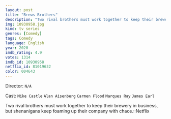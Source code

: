 ```yaml
---
layout: post
title: "Brews Brothers"
description: "Two rival brothers must work together to keep their brewery in business, but shenanigans keep foaming up their company with chaos.::Netflix.."
img: 10930958.jpg
kind: tv series
genres: [Comedy]
tags: Comedy 
language: English
year: 2020
imdb_rating: 4.9
votes: 1314
imdb_id: 10930958
netflix_id: 81019632
color: 004643
---
```

Director: `N/A`  

Cast: `Mike Castle` `Alan Aisenberg` `Carmen Flood` `Marques Ray` `James Earl` 

Two rival brothers must work together to keep their brewery in business, but shenanigans keep foaming up their company with chaos.::Netflix